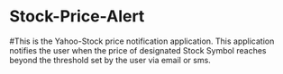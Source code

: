 # Stock-Price-Alert

#This is the Yahoo-Stock price notification application. This application notifies the user when the price of designated Stock Symbol reaches beyond the threshold set by the user via email or sms.  
